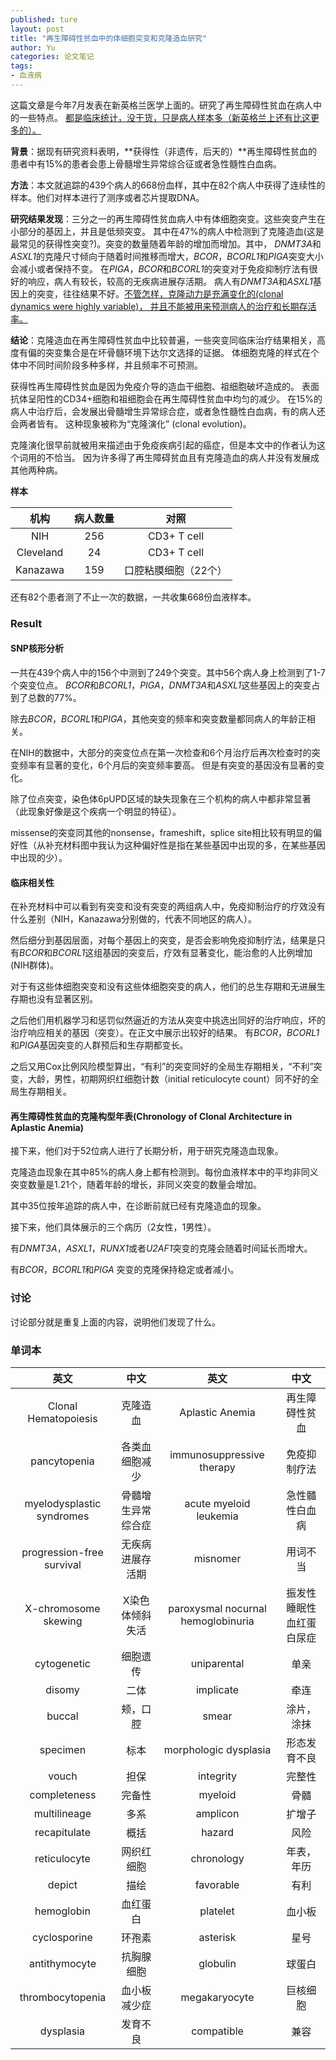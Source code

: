 ```yaml
---
published: ture
layout: post
title: "再生障碍性贫血中的体细胞突变和克隆造血研究"
author: Yu
categories: 论文笔记
tags:
- 血液病
---
```


这篇文章是今年7月发表在新英格兰医学上面的。研究了再生障碍性贫血在病人中的一些特点。
<u>都是临床统计，没干货，只是病人样本多（新英格兰上还有比这更多的）。</u>


**背景**：据现有研究资料表明，**获得性（非遗传，后天的）**再生障碍性贫血的患者中有15%的患者会患上骨髓增生异常综合征或者急性髓性白血病。

**方法**：本文就追踪的439个病人的668份血样，其中在82个病人中获得了连续性的样本。他们对样本进行了测序或者芯片提取DNA。

**研究结果发现**：三分之一的再生障碍性贫血病人中有体细胞突变。这些突变产生在小部分的基因上，并且是低频突变。
其中在47%的病人中检测到了克隆造血(这是最常见的获得性突变?)。突变的数量随着年龄的增加而增加。其中，
*DNMT3A*和*ASXL1*的克隆尺寸倾向于随着时间推移而增大，*BCOR*，*BCORL1*和*PIGA*突变大小会减小或者保持不变。
在*PIGA*，*BCOR*和*BCORL1*的突变对于免疫抑制疗法有很好的响应，病人有较长，较高的无疾病进展存活期。
病人有*DNMT3A*和*ASXL1*基因上的突变，往往结果不好。<u>不管怎样，克隆动力是充满变化的(clonal dynamics were highly variable)，
并且不能被用来预测病人的治疗和长期存活率。</u>

**结论**：克隆造血在再生障碍性贫血中比较普遍，一些突变同临床治疗结果相关，高度有偏的突变集合是在坏骨髓环境下达尔文选择的证据。
体细胞克隆的样式在个体中不同时间阶段多种多样，并且频率不可预测。


获得性再生障碍性贫血是因为免疫介导的造血干细胞、祖细胞破坏造成的。
表面抗体呈阳性的CD34+细胞和祖细胞会在再生障碍性贫血中均匀的减少。
在15%的病人中治疗后，会发展出骨髓增生异常综合症，或者急性髓性白血病，有的病人还会两者皆有。
这种现象被称为“克隆演化” (clonal evolution)。

克隆演化很早前就被用来描述由于免疫疾病引起的癌症，但是本文中的作者认为这个词用的不恰当。
因为许多得了再生障碍贫血且有克隆造血的病人并没有发展成其他两种病。

**样本**

|机构|病人数量|对照|
|:----:|:----:|:----:|
|NIH|256|CD3+ T cell|
|Cleveland|24|CD3+ T cell|
|Kanazawa|159|口腔粘膜细胞（22个）|

还有82个患者测了不止一次的数据，一共收集668份血液样本。

### Result

#### SNP核形分析

一共在439个病人中的156个中测到了249个突变。其中56个病人身上检测到了1-7个突变位点。
*BCOR*和*BCORL1*，*PIGA*，*DNMT3A*和*ASXL1*这些基因上的突变占到了总数的77%。

除去*BCOR*，*BCORL1*和*PIGA*，其他突变的频率和突变数量都同病人的年龄正相关。

在NIH的数据中，大部分的突变位点在第一次检查和6个月治疗后再次检查时的突变频率有显著的变化，6个月后的突变频率要高。
但是有突变的基因没有显著的变化。

除了位点突变，染色体6pUPD区域的缺失现象在三个机构的病人中都非常显著（此现象好像是这个疾病一个明显的特征）。

missense的突变同其他的nonsense，frameshift，splice site相比较有明显的偏好性（从补充材料图中我认为这种偏好性是指在某些基因中出现的多，在某些基因中出现的少）。

#### 临床相关性

在补充材料中可以看到有突变和没有突变的两组病人中，免疫抑制治疗的疗效没有什么差别（NIH，Kanazawa分别做的，代表不同地区的病人）。

然后细分到基因层面，对每个基因上的突变，是否会影响免疫抑制疗法，结果是只有*BCOR*和*BCORL1*这组基因的突变后，疗效有显著变化，能治愈的人比例增加(NIH群体)。

对于有这些体细胞突变和没有这些体细胞突变的病人，他们的总生存期和无进展生存期也没有显著区别。

之后他们用机器学习和惩罚似然逼近的方法从突变中挑选出同好的治疗响应，坏的治疗响应相关的基因（突变）。在正文中展示出较好的结果。
有*BCOR*，*BCORL1*和*PIGA*基因突变的人群预后和生存期都变长。

之后又用Cox比例风险模型算出，“有利”的突变同好的全局生存期相关，“不利”突变，大龄，男性，初期网织红细胞计数（initial reticulocyte count）同不好的全局生存期相关。

#### 再生障碍性贫血的克隆构型年表(Chronology of Clonal Architecture in Aplastic Anemia)

接下来，他们对于52位病人进行了长期分析，用于研究克隆造血现象。

克隆造血现象在其中85%的病人身上都有检测到。每份血液样本中的平均非同义突变数量是1.21个，随着年龄的增长，非同义突变的数量会增加。

其中35位按年追踪的病人中，在诊断前就已经有克隆造血的现象。

接下来，他们具体展示的三个病历（2女性，1男性）。

有*DNMT3A*，*ASXL1*，*RUNX1*或者*U2AF1*突变的克隆会随着时间延长而增大。

有*BCOR*，*BCORL1*和*PIGA* 突变的克隆保持稳定或者减小。

### 讨论

讨论部分就是重复上面的内容，说明他们发现了什么。

### 单词本

|英文|中文|英文|中文|
|:----:|:----:|:----:|:----:|
|Clonal Hematopoiesis|克隆造血|Aplastic Anemia|再生障碍性贫血|
|pancytopenia|各类血细胞减少|immunosuppressive therapy|免疫抑制疗法|
|myelodysplastic syndromes|骨髓增生异常综合症|acute myeloid leukemia|急性髓性白血病|
|progression-free survival|无疾病进展存活期|misnomer|用词不当|
|X-chromosome skewing|X染色体倾斜失活|paroxysmal nocurnal hemoglobinuria|振发性睡眠性血红蛋白尿症|
|cytogenetic|细胞遗传|uniparental|单亲|
|disomy|二体|implicate|牵连|
|buccal|颊，口腔|smear|涂片，涂抹|
|specimen|标本|morphologic dysplasia|形态发育不良|
|vouch|担保|integrity|完整性|
|completeness|完备性|myeloid|骨髓|
|multilineage|多系|amplicon|扩增子|
|recapitulate|概括|hazard|风险|
|reticulocyte|网织红细胞|chronology|年表，年历|
|depict|描绘|favorable|有利|
|hemoglobin|血红蛋白|platelet|血小板|
|cyclosporine|环孢素|asterisk|星号|
|antithymocyte|抗胸腺细胞|globulin|球蛋白|
|thrombocytopenia|血小板减少症|megakaryocyte|巨核细胞|
|dysplasia|发育不良|compatible|兼容|


